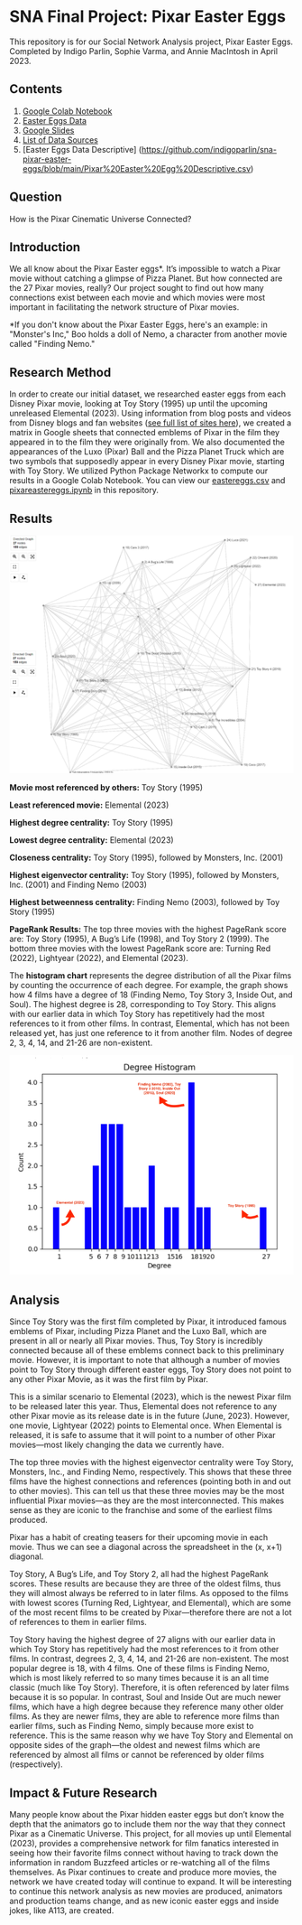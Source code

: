 # SNA Final Project: Pixar Easter Eggs
This repository is for our Social Network Analysis project, Pixar Easter Eggs. Completed by Indigo Parlin, Sophie Varma, and Annie MacIntosh in April 2023. 

## Contents

1. [Google Colab Notebook](https://github.com/indigoparlin/sna-pixar-easter-eggs/blob/main/pixareastereggs.ipynb)
2. [Easter Eggs Data](https://github.com/indigoparlin/sna-pixar-easter-eggs/blob/main/eastereggs.csv)
3. [Google Slides](https://docs.google.com/presentation/d/1xjNP8PlhvaJi9nlzC-gwyqk15EAO6tIywFo-Z-hkzDY/edit?usp=sharing)
4. [List of Data Sources](https://github.com/indigoparlin/sna-pixar-easter-eggs/blob/main/sources.txt)
5. [Easter Eggs Data Descriptive] (https://github.com/indigoparlin/sna-pixar-easter-eggs/blob/main/Pixar%20Easter%20Egg%20Descriptive.csv)


## Question
How is the Pixar Cinematic Universe Connected? 

## Introduction
We all know about the Pixar Easter eggs*. It’s impossible to watch a Pixar movie without catching a glimpse of Pizza Planet. But how connected are the 27 Pixar movies, really? Our project sought to find out how many connections exist between each movie and which movies were most important in facilitating the network structure of Pixar movies. 

*If you don't know about the Pixar Easter Eggs, here's an example: in "Monster's Inc," Boo holds a doll of Nemo, a character from another movie called "Finding Nemo."

## Research Method
In order to create our initial dataset, we researched easter eggs from each Disney Pixar movie, looking at Toy Story (1995) up until the upcoming unreleased Elemental (2023). Using information from blog posts and videos from Disney blogs and fan websites ([see full list of sites here](https://github.com/indigoparlin/sna-pixar-easter-eggs/blob/main/sources.txt)), we created a matrix in Google sheets that connected emblems of Pixar in the film they appeared in to the film they were originally from. We also documented the appearances of the Luxo (Pixar) Ball and the Pizza Planet Truck which are two symbols that supposedly appear in every Disney Pixar movie, starting with Toy Story. 
We utilized Python Package Networkx to compute our results in a Google Colab Notebook. You can view our [eastereggs.csv](https://github.com/indigoparlin/sna-pixar-easter-eggs/blob/main/eastereggs.csv) and [pixareastereggs.ipynb](https://github.com/indigoparlin/sna-pixar-easter-eggs/blob/main/pixareastereggs.ipynb) in this repository. 

## Results
![Graph produced by Networkx](https://github.com/indigoparlin/sna-pixar-easter-eggs/blob/main/graph.png)

**Movie most referenced by others:** Toy Story (1995)

**Least referenced movie:** Elemental (2023)

**Highest degree centrality:** Toy Story (1995)

**Lowest degree centrality:** Elemental (2023)

**Closeness centrality:** Toy Story (1995), followed by Monsters, Inc. (2001)

**Highest eigenvector centrality:** Toy Story (1995), followed by Monsters, Inc. (2001) and Finding Nemo (2003)

**Highest betweenness centrality:** Finding Nemo (2003), followed by Toy Story (1995)


**PageRank Results:**
The top three movies with the highest PageRank score are: Toy Story (1995), A Bug’s Life (1998), and Toy Story 2 (1999). 
The bottom three movies with the lowest PageRank score are: Turning Red (2022), Lightyear (2022), and Elemental (2023). 

The **histogram chart** represents the degree distribution of all the Pixar films by counting the occurrence of each degree. For example, the graph shows how 4 films have a degree of 18 (Finding Nemo, Toy Story 3, Inside Out, and Soul). The highest degree is 28, corresponding to Toy Story. This aligns with our earlier data in which Toy Story has repetitively had the most references to it from other films. In contrast, Elemental, which has not been released yet, has just one reference to it from another film. Nodes of degree 2, 3, 4, 14, and 21-26 are non-existent. 

![Annotated screenshot of histogram from Google Colab notebook.](https://github.com/indigoparlin/sna-pixar-easter-eggs/blob/main/degreehistogram.png)

## Analysis
Since Toy Story was the first film completed by Pixar, it introduced famous emblems of Pixar, including Pizza Planet and the Luxo Ball, which are present in all or nearly all Pixar movies. Thus, Toy Story is incredibly connected because all of these emblems connect back to this preliminary movie. However, it is important to note that although a number of movies point to Toy Story through different easter eggs, Toy Story does not point to any other Pixar Movie, as it was the first film by Pixar. 

This is a similar scenario to Elemental (2023), which is the newest Pixar film to be released later this year. Thus, Elemental does not reference to any other Pixar movie as its release date is in the future (June, 2023). However, one movie, Lightyear (2022) points to Elemental once. When Elemental is released, it is safe to assume that it will point to a number of other Pixar movies—most likely changing the data we currently have. 

The top three movies with the highest eigenvector centrality were Toy Story, Monsters, Inc., and Finding Nemo, respectively. This shows that these three films have the highest connections and references (pointing both in and out to other movies). This can tell us that these three movies may be the most influential Pixar movies—as they are the most interconnected. This makes sense as they are iconic to the franchise and some of the earliest films produced.

Pixar has a habit of creating teasers for their upcoming movie in each movie. Thus we can see a diagonal across the spreadsheet in the (x, x+1) diagonal.

Toy Story, A Bug’s Life, and Toy Story 2, all had the highest PageRank scores. These results are because they are three of the oldest films, thus they will almost always be referred to in later films. As opposed to the films with lowest scores (Turning Red, Lightyear, and Elemental), which are some of the most recent films to be created by Pixar—therefore there are not a lot of references to them in earlier films. 

Toy Story having the highest degree of 27  aligns with our earlier data in which Toy Story has repetitively had the most references to it from other films. In contrast, degrees 2, 3, 4, 14, and 21-26 are non-existent. The most popular degree is 18, with 4 films. One of these films is Finding Nemo, which is most likely referred to so many times because it is an all time classic (much like Toy Story). Therefore, it is often referenced by later films because it is so popular. In contrast, Soul and Inside Out are much newer films, which have a high degree because they reference many other older films. As they are newer films, they are able to reference more films than earlier films, such as Finding Nemo, simply because more exist to reference. This is the same reason why we have Toy Story and Elemental on opposite sides of the graph—the oldest and newest films which are referenced by almost all films or cannot be referenced by older films (respectively). 


## Impact & Future Research
Many people know about the Pixar hidden easter eggs but don’t know the depth that the animators go to include them nor the way that they connect Pixar as a Cinematic Universe. This project, for all movies up until Elemental (2023), provides a comprehensive network for film fanatics interested in seeing how their favorite films connect without having to track down the information in random Buzzfeed articles or re-watching all of the films themselves. As Pixar continues to create and produce more movies, the network we have created today will continue to expand. It will be interesting to continue this network analysis as new movies are produced, animators and production teams change, and as new iconic easter eggs and inside jokes, like A113, are created. 

